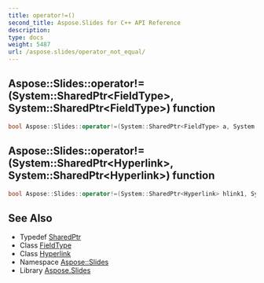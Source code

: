 ```yaml
---
title: operator!=()
second_title: Aspose.Slides for C++ API Reference
description: 
type: docs
weight: 5487
url: /aspose.slides/operator_not_equal/
---
```

## Aspose::Slides::operator!=(System::SharedPtr\<FieldType\>, System::SharedPtr\<FieldType\>) function




```cpp
bool Aspose::Slides::operator!=(System::SharedPtr<FieldType> a, System::SharedPtr<FieldType> b)
```

## Aspose::Slides::operator!=(System::SharedPtr\<Hyperlink\>, System::SharedPtr\<Hyperlink\>) function




```cpp
bool Aspose::Slides::operator!=(System::SharedPtr<Hyperlink> hlink1, System::SharedPtr<Hyperlink> hlink2)
```

## See Also

* Typedef [SharedPtr](../../system/sharedptr/)
* Class [FieldType](../fieldtype/)
* Class [Hyperlink](../hyperlink/)
* Namespace [Aspose::Slides](../)
* Library [Aspose.Slides](../../)